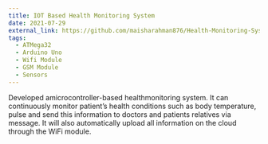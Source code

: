 ```yaml
---
title: IOT Based Health Monitoring System
date: 2021-07-29
external_link: https://github.com/maisharahman876/Health-Monitoring-System
tags:
  - ATMega32
  - Arduino Uno
  - Wifi Module
  - GSM Module 
  - Sensors
---
```


 Developed amicrocontroller-based healthmonitoring system. It can continuously monitor patient’s health conditions such as body temperature, pulse and send this information to doctors and patients relatives via message. It will also automatically upload all information on the cloud through the WiFi module.


<!--more-->
